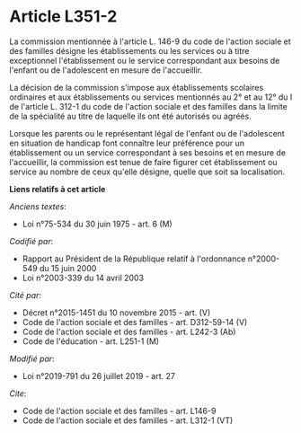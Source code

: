 # Article L351-2

La commission mentionnée à l'article L. 146-9 du code de l'action sociale et des familles désigne les établissements ou les
services ou à titre exceptionnel l'établissement ou le service correspondant aux besoins de l'enfant ou de l'adolescent en
mesure de l'accueillir.

La décision de la commission s'impose aux établissements scolaires ordinaires et aux établissements ou services mentionnés au
2° et au 12° du I de l'article L. 312-1 du code de l'action sociale et des familles dans la limite de la spécialité au titre
de laquelle ils ont été autorisés ou agréés.

Lorsque les parents ou le représentant légal de l'enfant ou de l'adolescent en situation de handicap font connaître leur
préférence pour un établissement ou un service correspondant à ses besoins et en mesure de l'accueillir, la commission est
tenue de faire figurer cet établissement ou service au nombre de ceux qu'elle désigne, quelle que soit sa localisation.

**Liens relatifs à cet article**

_Anciens textes_:

  - Loi n°75-534 du 30 juin 1975 - art. 6 (M)

_Codifié par_:

  - Rapport au Président de la République relatif à l'ordonnance n°2000-549 du 15 juin 2000
  - Loi n°2003-339 du 14 avril 2003

_Cité par_:

  - Décret n°2015-1451 du 10 novembre 2015 - art. (V)
  - Code de l'action sociale et des familles - art. D312-59-14 (V)
  - Code de l'action sociale et des familles - art. L242-3 (Ab)
  - Code de l'éducation - art. L251-1 (M)

_Modifié par_:

  - Loi n°2019-791 du 26 juillet 2019 - art. 27

_Cite_:

  - Code de l'action sociale et des familles - art. L146-9
  - Code de l'action sociale et des familles - art. L312-1 (VT)
